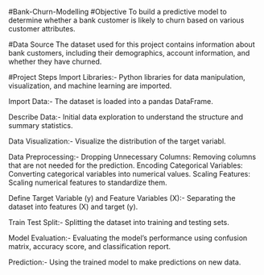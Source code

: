 #Bank-Churn-Modelling
#Objective
To build a predictive model to determine whether a bank customer is likely to churn based on various customer attributes.

#Data Source
The dataset used for this project contains information about bank customers, including their demographics, account information, and whether they have churned.

#Project Steps
Import Libraries:- Python libraries for data manipulation, visualization, and machine learning are imported.

Import Data:- The dataset is loaded into a pandas DataFrame.

Describe Data:- Initial data exploration to understand the structure and summary statistics.

Data Visualization:- Visualize the distribution of the target variabl.

Data Preprocessing:- Dropping Unnecessary Columns: Removing columns that are not needed for the prediction. Encoding Categorical Variables: Converting categorical variables into numerical values. Scaling Features: Scaling numerical features to standardize them.

Define Target Variable (y) and Feature Variables (X):- Separating the dataset into features (X) and target (y).

Train Test Split:- Splitting the dataset into training and testing sets.

Model Evaluation:- Evaluating the model’s performance using confusion matrix, accuracy score, and classification report.

Prediction:- Using the trained model to make predictions on new data.
